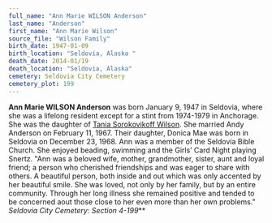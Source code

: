 ```yaml
---
full_name: "Ann Marie WILSON Anderson"
last_name: "Anderson"
first_name: "Ann Marie Wilson"
source_file: "Wilson Family"
birth_date: 1947-01-09
birth_location: "Seldovia, Alaska "
death_date: 2014-01/19
death_location: "Seldovia, Alaska"
cemetery: Seldovia City Cemetery
cemetery_plot: 199
---
```


**Ann Marie WILSON Anderson** was born January 9, 1947 in Seldovia, where
she was a lifelong resident except for a stint from 1974-1979 in
Anchorage. She was the daughter of [Tania Sorokovikoff Wilson](./Wilson_Tania_Sorokovikoff.md).
She married Andy Anderson on February 11, 1967. Their
daughter, Donica Mae was born in Seldovia on December 23, 1968. Ann was
a member of the Seldovia Bible Church. She enjoyed beading, swimming and
the Girls’ Card Night playing Snertz. "Ann was a beloved wife, mother,
grandmother, sister, aunt and loyal friend; a person who cherished
friendships and was eager to share with others. A beautiful person, both
inside and out which was only accented by her beautiful smile. She was
loved, not only by her family, but by an entire community. Through her
long illness she remained positive and tended to be concerned aout those
close to her even more than her own problems." *Seldovia City Cemetery:
Section 4-199***

